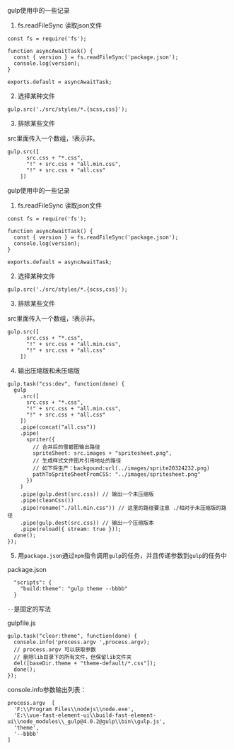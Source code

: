 gulp使用中的一些记录

1. fs.readFileSync 读取json文件

```
const fs = require('fs');

function asyncAwaitTask() {
  const { version } = fs.readFileSync('package.json');
  console.log(version);
}

exports.default = asyncAwaitTask;
```

2. 选择某种文件

```
gulp.src('./src/styles/*.{scss,css}');
```

3. 排除某些文件

src里面传入一个数组，!表示非。

```
gulp.src([
      src.css + "*.css",
      "!" + src.css + "all.min.css",
      "!" + src.css + "all.css"
    ])
```

gulp使用中的一些记录

1. fs.readFileSync 读取json文件

```
const fs = require('fs');

function asyncAwaitTask() {
  const { version } = fs.readFileSync('package.json');
  console.log(version);
}

exports.default = asyncAwaitTask;
```

2. 选择某种文件

```
gulp.src('./src/styles/*.{scss,css}');
```

3. 排除某些文件

src里面传入一个数组，!表示非。

```
gulp.src([
      src.css + "*.css",
      "!" + src.css + "all.min.css",
      "!" + src.css + "all.css"
    ])
```

4. 输出压缩版和未压缩版

```
gulp.task("css:dev", function(done) {
  gulp
    .src([
      src.css + "*.css",
      "!" + src.css + "all.min.css",
      "!" + src.css + "all.css"
    ])
    .pipe(concat("all.css"))
    .pipe(
      spriter({
        // 合并后的雪碧图输出路径
        spriteSheet: src.images + "spritesheet.png",
        // 生成样式文件图片引用地址的路径
        // 如下将生产：backgound:url(../images/sprite20324232.png)
        pathToSpriteSheetFromCSS: "../images/spritesheet.png"
      })
    )
    .pipe(gulp.dest(src.css)) // 输出一个未压缩版
    .pipe(cleanCss())
    .pipe(rename("./all.min.css")) // 这里的路径要注意 ./相对于未压缩版的路径
    .pipe(gulp.dest(src.css)) // 输出一个压缩版本
    .pipe(reload({ stream: true }));
  done();
});
```

5. 用`package.json`通过`npm`指令调用`gulp`的任务，并且传递参数到`gulp`的任务中

package.json

```
  "scripts": {
    "build:theme": "gulp theme --bbbb"
  }
```

`--`是固定的写法

gulpfile.js

```
gulp.task("clear:theme", function(done) {
  console.info('process.argv ',process.argv);
  // process.argv 可以获取参数
  // 删除lib目录下的所有文件，但保留lib文件夹
  del([baseDir.theme + "theme-default/*.css"]);
  done();
});
```

console.info参数输出列表：

```
process.argv  [
  'F:\\Program Files\\nodejs\\node.exe',
  'E:\\vue-fast-element-ui\\build-fast-element-ui\\node_modules\\_gulp@4.0.2@gulp\\bin\\gulp.js',
  'theme',
  '--bbbb'
]
```
